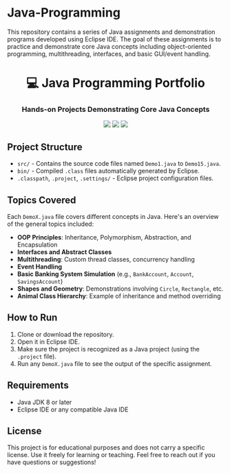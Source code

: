 # Java-Programming
This repository contains a series of Java assignments and demonstration programs developed using Eclipse IDE. The goal of these assignments is to practice and demonstrate core Java concepts including object-oriented programming, multithreading, interfaces, and basic GUI/event handling.

<h1 align="center">💻 Java Programming Portfolio</h1>
<h3 align="center">Hands-on Projects Demonstrating Core Java Concepts</h3>

<p align="center">
  <img src="https://img.shields.io/badge/Language-Java-orange?style=for-the-badge&logo=java" />
  <img src="https://img.shields.io/badge/IDE-Eclipse-blue?style=for-the-badge&logo=eclipse-ide" />
  <img src="https://img.shields.io/badge/Projects-15+-brightgreen?style=for-the-badge" />
</p>

## Project Structure

- `src/` - Contains the source code files named `Demo1.java` to `Demo15.java`.
- `bin/` - Compiled `.class` files automatically generated by Eclipse.
- `.classpath`, `.project`, `.settings/` - Eclipse project configuration files.

## Topics Covered

Each `DemoX.java` file covers different concepts in Java. Here's an overview of the general topics included:

- **OOP Principles**: Inheritance, Polymorphism, Abstraction, and Encapsulation
- **Interfaces and Abstract Classes**
- **Multithreading**: Custom thread classes, concurrency handling
- **Event Handling**
- **Basic Banking System Simulation** (e.g., `BankAccount`, `Account`, `SavingsAccount`)
- **Shapes and Geometry**: Demonstrations involving `Circle`, `Rectangle`, etc.
- **Animal Class Hierarchy**: Example of inheritance and method overriding

## How to Run

1. Clone or download the repository.
2. Open it in Eclipse IDE.
3. Make sure the project is recognized as a Java project (using the `.project` file).
4. Run any `DemoX.java` file to see the output of the specific assignment.

## Requirements

- Java JDK 8 or later
- Eclipse IDE or any compatible Java IDE

## License

This project is for educational purposes and does not carry a specific license. Use it freely for learning or teaching.
Feel free to reach out if you have questions or suggestions!
